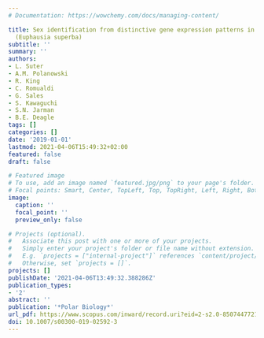 ```yaml
---
# Documentation: https://wowchemy.com/docs/managing-content/

title: Sex identification from distinctive gene expression patterns in Antarctic krill
  (Euphausia superba)
subtitle: ''
summary: ''
authors:
- L. Suter
- A.M. Polanowski
- R. King
- C. Romualdi
- G. Sales
- S. Kawaguchi
- S.N. Jarman
- B.E. Deagle
tags: []
categories: []
date: '2019-01-01'
lastmod: 2021-04-06T15:49:32+02:00
featured: false
draft: false

# Featured image
# To use, add an image named `featured.jpg/png` to your page's folder.
# Focal points: Smart, Center, TopLeft, Top, TopRight, Left, Right, BottomLeft, Bottom, BottomRight.
image:
  caption: ''
  focal_point: ''
  preview_only: false

# Projects (optional).
#   Associate this post with one or more of your projects.
#   Simply enter your project's folder or file name without extension.
#   E.g. `projects = ["internal-project"]` references `content/project/deep-learning/index.md`.
#   Otherwise, set `projects = []`.
projects: []
publishDate: '2021-04-06T13:49:32.388286Z'
publication_types:
- '2'
abstract: ''
publication: '*Polar Biology*'
url_pdf: https://www.scopus.com/inward/record.uri?eid=2-s2.0-85074477217&doi=10.1007%2fs00300-019-02592-3&partnerID=40&md5=850ec08b66cd49cd5cdf465ab60e807e
doi: 10.1007/s00300-019-02592-3
---
```

